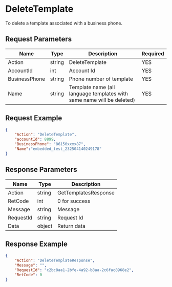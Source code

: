 # DeleteTemplate
To delete a template associated with a business phone.  

## Request Parameters
| Name          | Type   | Description                                                           | Required |
| ------------- | ------ | --------------------------------------------------------------------- | -------- |
| Action        | string | DeleteTemplate                                                        | YES      |
| AccountId     | int    | Account Id                                                            | YES      |
| BusinessPhone | string | Phone number of template                                              | YES      |
| Name          | string | Template name (all language templates with same name will be deleted) | YES      |


## Request Example
```json
{
    "Action": "DeleteTemplate",
    "accountId": 8899,
    "BusinessPhone": "86150xxxx87",
    "Name":"embedded_test_232504140249178"
}
```

## Response Parameters
| Name      | Type   | Description          |
| --------- | ------ | -------------------- |
| Action    | string | GetTemplatesResponse |
| RetCode   | int    | 0 for success        |
| Message   | string | Message              |
| RequestId | string | Request Id           |
| Data      | object | Return data          |



## Response Example
```json
{
    "Action": "DeleteTemplateResponse",
    "Message": "",
    "RequestId": "c2bc8aa1-2bfe-4a92-b8aa-2c6fac8968e2",
    "RetCode": 0
}
```